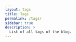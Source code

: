 ```yaml
---
layout: tags
title: Tags
permalink: /tags/
sidebar: true
description: >
  List of all tags of the blog.
---
```

